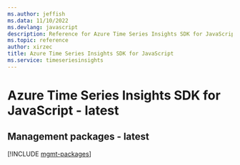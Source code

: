 ```yaml
---
ms.author: jeffish
ms.data: 11/10/2022
ms.devlang: javascript
description: Reference for Azure Time Series Insights SDK for JavaScript
ms.topic: reference
author: xirzec
title: Azure Time Series Insights SDK for JavaScript
ms.service: timeseriesinsights
---
```

# Azure Time Series Insights SDK for JavaScript - latest

## Management packages - latest
[!INCLUDE [mgmt-packages](time-series-insights-mgmt-index.md)]